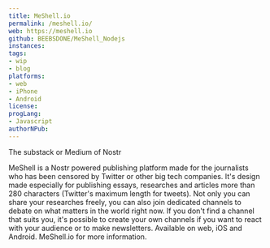```yaml
---
title: MeShell.io
permalink: /meshell.io/
web: https://meshell.io
github: BEEBSDONE/MeShell_Nodejs
instances:
tags:
- wip
- blog
platforms:
- web
- iPhone
- Android
license: 
progLang:
- Javascript
authorNPub: 
---
```


The substack or Medium of Nostr

MeShell is a Nostr powered publishing platform made for the journalists who has been censored by Twitter or other big tech companies. It's design made especially for publishing essays, researches and articles more than 280 characters (Twitter's maximum length for tweets). Not only you can share your researches freely, you can also join dedicated channels to debate on what matters in the world right now. If you don't find a channel that suits you, it's possible to create your own channels if you want to react with your audience or to make newsletters. Available on web, iOS and Android. MeShell.io for more information.